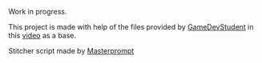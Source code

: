 
Work in progress.

This project is made with help of the files provided by [GameDevStudent](https://www.youtube.com/channel/UCGs9giq_hL9cTGmuw4EgOvg) in this [video](https://www.youtube.com/watch?v=bhNiMWaCGn4) as a base.

Stitcher script made by [Masterprompt](https://forum.unity.com/threads/stitch-multiple-body-parts-into-one-character.16485/page-3) 
